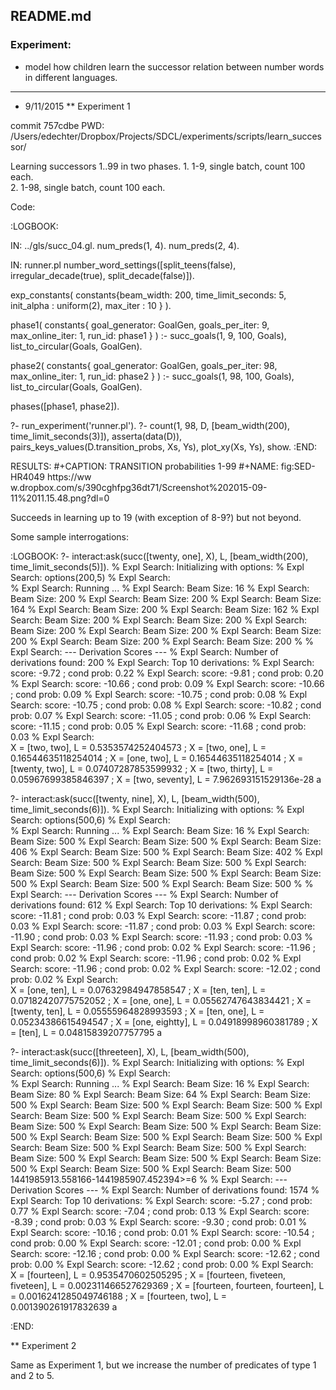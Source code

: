 ## README.md

### Experiment:

- model how children learn the successor relation between number words
  in different languages.

----------------------------------------------------------------------


*  9/11/2015
** Experiment 1

commit 757cdbe
PWD: /Users/edechter/Dropbox/Projects/SDCL/experiments/scripts/learn_successor/

Learning successors 1..99 in two phases. 
    1. 1-9, single batch, count 100 each.  
  2. 1-98, single batch, count 100 each. 

Code:     

:LOGBOOK:

IN: ../gls/succ_04.gl.
num_preds(1, 4).
num_preds(2, 4).

IN: runner.pl
number_word_settings([split_teens(false), irregular_decade(true), split_decade(false)]).

exp_constants(
constants{beam_width:          200,
time_limit_seconds:  5,
init_alpha :         uniform(2),
max_iter   :         10
}
).

phase1(
constants{
goal_generator: GoalGen, 
goals_per_iter: 9,
max_online_iter: 1,
run_id: phase1
}
) :-
succ_goals(1, 9, 100, Goals),
list_to_circular(Goals, GoalGen). 

phase2(
constants{
goal_generator: GoalGen, 
goals_per_iter: 98,
max_online_iter: 1,
run_id: phase2
}
) :-
succ_goals(1, 98, 100, Goals),
list_to_circular(Goals, GoalGen).

phases([phase1, phase2]).

?- run_experiment('runner.pl').
?- count(1, 98, D, [beam_width(200), time_limit_seconds(3)]), 
asserta(data(D)), 
pairs_keys_values(D.transition_probs, Xs, Ys), 
plot_xy(Xs, Ys), 
show. 
:END:
       
RESULTS:
#+CAPTION: TRANSITION probabilities 1-99
#+NAME:   fig:SED-HR4049
https://ww w.dropbox.com/s/390cghfpg36dt71/Screenshot%202015-09-11%2011.15.48.png?dl=0

Succeeds in learning up to 19 (with exception of 8-9?) but not beyond. 

Some sample interrogations:

:LOGBOOK:
?- interact:ask(succ([twenty, one], X), L, [beam_width(200), time_limit_seconds(5)]).
% Expl Search:     Initializing with options: 
% Expl Search:     options(200,5)
% Expl Search:     
% Expl Search:     Running ...
% Expl Search:     Beam Size: 16
% Expl Search:     Beam Size: 200
% Expl Search:     Beam Size: 200
% Expl Search:     Beam Size: 164
% Expl Search:     Beam Size: 200
% Expl Search:     Beam Size: 162
% Expl Search:     Beam Size: 200
% Expl Search:     Beam Size: 200
% Expl Search:     Beam Size: 200
% Expl Search:     Beam Size: 200
% Expl Search:     Beam Size: 200
% Expl Search:     Beam Size: 200
% Expl Search:     Beam Size: 200
% 
% Expl Search:      ---  Derivation Scores  --- 
% Expl Search:     Number of derivations found: 200
% Expl Search:     Top 10 derivations:
% Expl Search:     score: -9.72 ; cond prob: 0.22
% Expl Search:     score: -9.81 ; cond prob: 0.20
% Expl Search:     score: -10.66 ; cond prob: 0.09
% Expl Search:     score: -10.66 ; cond prob: 0.09
% Expl Search:     score: -10.75 ; cond prob: 0.08
% Expl Search:     score: -10.75 ; cond prob: 0.08
% Expl Search:     score: -10.82 ; cond prob: 0.07
% Expl Search:     score: -11.05 ; cond prob: 0.06
% Expl Search:     score: -11.15 ; cond prob: 0.05
% Expl Search:     score: -11.68 ; cond prob: 0.03
% Expl Search:     
X = [two, two],
L = 0.5353574252404573 ;
X = [two, one],
L = 0.16544635118254014 ;
X = [one, two],
L = 0.16544635118254014 ;
X = [twenty, two],
L = 0.07407287853599932 ;
X = [two, thirty],
L = 0.05967699385846397 ;
X = [two, seventy],
L = 7.962693151529136e-28 a

?- interact:ask(succ([twenty, nine], X), L, [beam_width(500), time_limit_seconds(6)]).
% Expl Search:     Initializing with options: 
% Expl Search:     options(500,6)
% Expl Search:     
% Expl Search:     Running ...
% Expl Search:     Beam Size: 16
% Expl Search:     Beam Size: 500
% Expl Search:     Beam Size: 500
% Expl Search:     Beam Size: 406
% Expl Search:     Beam Size: 500
% Expl Search:     Beam Size: 402
% Expl Search:     Beam Size: 500
% Expl Search:     Beam Size: 500
% Expl Search:     Beam Size: 500
% Expl Search:     Beam Size: 500
% Expl Search:     Beam Size: 500
% Expl Search:     Beam Size: 500
% Expl Search:     Beam Size: 500
% 
% Expl Search:      ---  Derivation Scores  --- 
% Expl Search:     Number of derivations found: 612
% Expl Search:     Top 10 derivations:
% Expl Search:     score: -11.81 ; cond prob: 0.03
% Expl Search:     score: -11.87 ; cond prob: 0.03
% Expl Search:     score: -11.87 ; cond prob: 0.03
% Expl Search:     score: -11.90 ; cond prob: 0.03
% Expl Search:     score: -11.93 ; cond prob: 0.03
% Expl Search:     score: -11.96 ; cond prob: 0.02
% Expl Search:     score: -11.96 ; cond prob: 0.02
% Expl Search:     score: -11.96 ; cond prob: 0.02
% Expl Search:     score: -11.96 ; cond prob: 0.02
% Expl Search:     score: -12.02 ; cond prob: 0.02
% Expl Search:     
X = [one, ten],
L = 0.07632984947858547 ;
X = [ten, ten],
L = 0.07182420775752052 ;
X = [one, one],
L = 0.05562747643834421 ;
X = [twenty, ten],
L = 0.05555964828993593 ;
X = [ten, one],
L = 0.05234386615494547 ;
X = [one, eightty],
L = 0.04918998960381789 ;
X = [ten],
L = 0.04815839207757795 a

?- interact:ask(succ([threeteen], X), L, [beam_width(500), time_limit_seconds(6)]).
% Expl Search:     Initializing with options: 
% Expl Search:     options(500,6)
% Expl Search:     
% Expl Search:     Running ...
% Expl Search:     Beam Size: 16
% Expl Search:     Beam Size: 80
% Expl Search:     Beam Size: 64
% Expl Search:     Beam Size: 500
% Expl Search:     Beam Size: 500
% Expl Search:     Beam Size: 500
% Expl Search:     Beam Size: 500
% Expl Search:     Beam Size: 500
% Expl Search:     Beam Size: 500
% Expl Search:     Beam Size: 500
% Expl Search:     Beam Size: 500
% Expl Search:     Beam Size: 500
% Expl Search:     Beam Size: 500
% Expl Search:     Beam Size: 500
% Expl Search:     Beam Size: 500
% Expl Search:     Beam Size: 500
% Expl Search:     Beam Size: 500
% Expl Search:     Beam Size: 500
% Expl Search:     Beam Size: 500
% Expl Search:     Beam Size: 500
1441985913.558166-1441985907.452394>=6
% 
% Expl Search:      ---  Derivation Scores  --- 
% Expl Search:     Number of derivations found: 1574
% Expl Search:     Top 10 derivations:
% Expl Search:     score: -5.27 ; cond prob: 0.77
% Expl Search:     score: -7.04 ; cond prob: 0.13
% Expl Search:     score: -8.39 ; cond prob: 0.03
% Expl Search:     score: -9.30 ; cond prob: 0.01
% Expl Search:     score: -10.16 ; cond prob: 0.01
% Expl Search:     score: -10.54 ; cond prob: 0.00
% Expl Search:     score: -12.01 ; cond prob: 0.00
% Expl Search:     score: -12.16 ; cond prob: 0.00
% Expl Search:     score: -12.62 ; cond prob: 0.00
% Expl Search:     score: -12.62 ; cond prob: 0.00
% Expl Search:     
X = [fourteen],
L = 0.9535470602505295 ;
X = [fourteen, fiveteen, fiveteen],
L = 0.002311466527629369 ;
X = [fourteen, fourteen, fourteen],
L = 0.0016241285049746188 ;
 X = [fourteen, two],
L = 0.001390261917832639 a

:END: 






** Experiment 2

Same as Experiment 1, but we increase the number of predicates of type
1 and 2 to 5.


      
    
    
    
